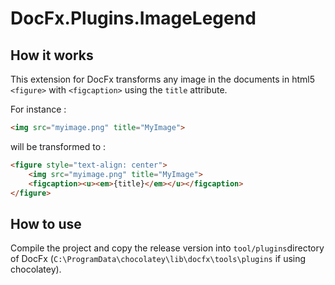 # DocFx.Plugins.ImageLegend

## How it works

This extension for DocFx transforms any image in the documents in html5 `<figure>` with `<figcaption>` using the `title` attribute.

For instance :

```html
<img src="myimage.png" title="MyImage">
```

will be transformed to :

``` html
<figure style="text-align: center">
    <img src="myimage.png" title="MyImage">
    <figcaption><u><em>{title}</em></u></figcaption>
</figure>
```

## How to use

Compile the project and copy the release version into `tool/plugins`directory of DocFx (`C:\ProgramData\chocolatey\lib\docfx\tools\plugins` if using chocolatey).
